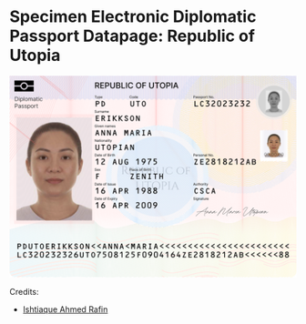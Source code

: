 # Specimen Electronic Diplomatic Passport Datapage: Republic of Utopia

![Electronic Passport's Bio Datapage](datapage..svg)

Credits: 
- [Ishtiaque Ahmed Rafin](https://github.com/CsehRafin)
